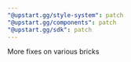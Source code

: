 ```yaml
---
"@upstart.gg/style-system": patch
"@upstart.gg/components": patch
"@upstart.gg/sdk": patch
---
```


More fixes on various bricks
